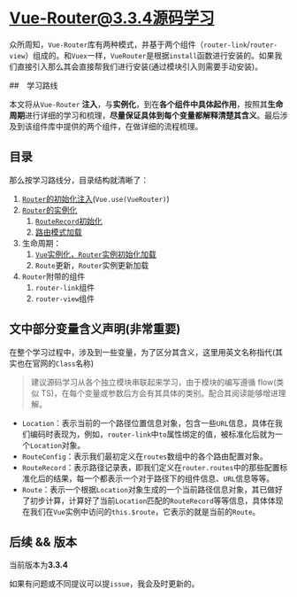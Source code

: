 # Vue-Router@3.3.4源码学习

众所周知，`Vue-Router`库有两种模式，并基于两个组件（`router-link`/`router-view`）组成的。和`Vuex`一样，`VueRouter`是根据`install`函数进行安装的。如果我们直接引入那么其会直接帮我们进行安装(通过模块引入则需要手动安装)。

##　学习路线

本文将从`Vue-Router` **注入**，与**实例化**，到在**各个组件中具体起作用**，按照其**生命周期**进行详细的学习和梳理，**尽量保证具体到每个变量都解释清楚其含义**。最后涉及到该组件库中提供的两个组件，在做详细的流程梳理。

## 目录

那么按学习路线分，目录结构就清晰了：

1. [`Router`的初始化注入](./初次页面加载/Router的初始化注入/README.md)(`Vue.use(VueRouter)`)
2. [`Router`的实例化](./初次页面加载/Router的实例化/README.md)
    1. [`RouteRecord`初始化](./RouteRecord/README.md)
    2. [路由模式加载](./路由模式/README.md)
3. 生命周期：
    1. [`Vue`实例化，`Router`实例初始化加载](./初次页面加载/Vue实例化/README.md)
    2. `Route`更新，`Router`实例更新加载
4. `Router`附带的组件
    1. `router-link`组件
    2. `router-view`组件

## 文中部分变量含义声明(非常重要)

在整个学习过程中，涉及到一些变量，为了区分其含义，这里用英文名称指代(其实也在官网的`Class`名称)

> 建议源码学习从各个独立模块串联起来学习，由于模块的编写遵循 flow(类似 TS)，在每个变量或参数后方会有其具体的类别。配合其阅读能够增进理解。

- `Location`：表示当前的一个路径位置信息对象，包含一些`URL`信息，具体在我们编码时表现为，例如，`router-link`中`to`属性绑定的值，被标准化后就为一个`Location`对象。
- `RouteConfig`：表示我们最初定义在`routes`数组中的各个路由配置对象。
- `RouteRecord`：表示路径记录表，即我们定义在`router.routes`中的那些配置标准化后的结果，每一个都表示一个对于路径下的组件信息、`URL`信息等等。
- `Route`：表示一个根据`Location`对象生成的一个当前路径信息对象，其已做好了初步计算，计算好了当前`Location`匹配的`RouteRecord`等等信息，具体体现在我们在`Vue`实例中访问的`this.$route`，它表示的就是当前的`Route`。

## 后续 && 版本

当前版本为**3.3.4**

如果有问题或不同提议可以提`issue`，我会及时更新的。
